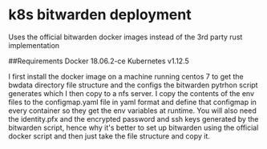 # k8s bitwarden deployment

Uses the official bitwarden docker images instead of the 3rd party rust implementation

##Requirements
Docker 18.06.2-ce
Kubernetes v1.12.5

I first install the docker image on a machine running centos 7 to get the bwdata directory file structure and the configs the bitwarden pytrhon script generates which I then copy to a nfs server. I copy the contents of the env files to the configmap.yaml file in yaml format and define that configmap in every container so they get the env variables at runtime. You will also need the identity.pfx and the encrypted password and ssh keys generated by the bitwarden script, hence why it's better to set up bitwarden using the official docker script and then just take the file structure and copy it.
